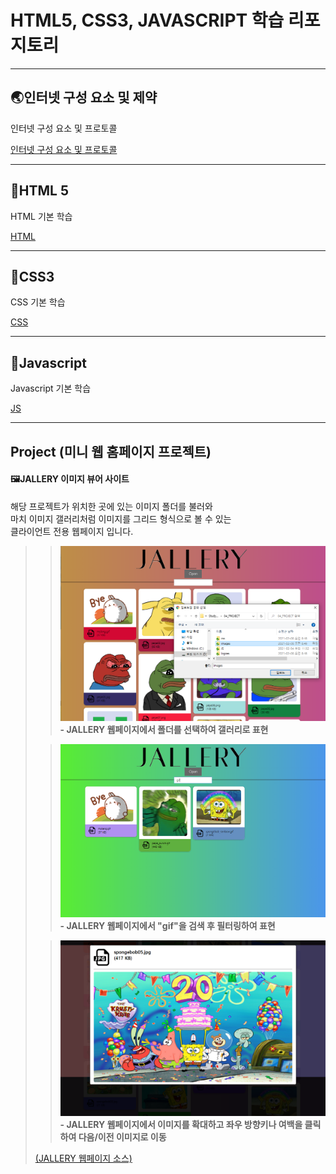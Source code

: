 # HTML5, CSS3, JAVASCRIPT 학습 리포지토리

------------------------
## 🌏인터넷 구성 요소 및 제약
인터넷 구성 요소 및 프로토콜

[인터넷 구성 요소 및 프로토콜](00_BASIC)

------------------------
## 📕HTML 5
HTML 기본 학습


[HTML](01_HTML)

------------------------
## 📙CSS3
CSS 기본 학습    


[CSS](02_CSS)

------------------------
## 📗Javascript
Javascript 기본 학습


[JS](03_JS)

------------------------
## Project (미니 웹 홈페이지 프로젝트)

#### 🖼JALLERY 이미지 뷰어 사이트
해당 프로젝트가 위치한 곳에 있는 이미지 폴더를 불러와  
마치 이미지 갤러리처럼 이미지를 그리드 형식으로 볼 수 있는  
클라이언트 전용 웹페이지 입니다.
  
>>![결과1](ref_images/intro_page.png "전체 웹페이지")  
>>**- JALLERY 웹페이지에서 폴더를 선택하여 갤러리로 표현**
>     
>           
>     
>>![결과2](ref_images/search_page.png "웹페이지 검색")  
>>**- JALLERY 웹페이지에서 "gif"을 검색 후 필터링하여 표현**
>   
>   
>     
>>![결과3](ref_images/move_page.png "웹페이지 이동")  
>>**- JALLERY 웹페이지에서 이미지를 확대하고 좌우 방향키나 여백을 클릭하여 다음/이전 이미지로 이동**
>   
>         
>   
>[(JALLERY 웹페이지 소스)](04_PROJECT)
